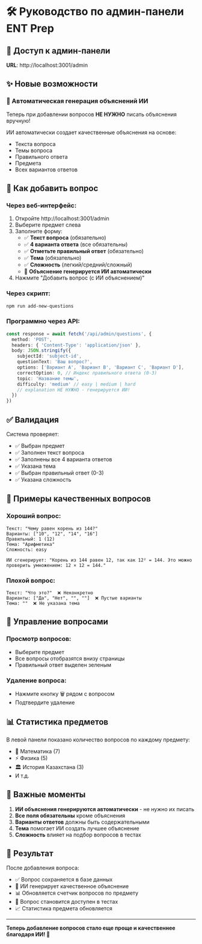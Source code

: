 # 🛠️ Руководство по админ-панели ENT Prep

## 📍 Доступ к админ-панели
**URL**: http://localhost:3001/admin

## ✨ Новые возможности

### 🤖 Автоматическая генерация объяснений ИИ
Теперь при добавлении вопросов **НЕ НУЖНО** писать объяснения вручную! 

ИИ автоматически создает качественные объяснения на основе:
- Текста вопроса
- Темы вопроса  
- Правильного ответа
- Предмета
- Всех вариантов ответов

## 📝 Как добавить вопрос

### Через веб-интерфейс:
1. Откройте http://localhost:3001/admin
2. Выберите предмет слева
3. Заполните форму:
   - ✅ **Текст вопроса** (обязательно)
   - ✅ **4 варианта ответа** (все обязательны)
   - ✅ **Отметьте правильный ответ** (обязательно)
   - ✅ **Тема** (обязательно)
   - ✅ **Сложность** (легкий/средний/сложный)
   - 🤖 **Объяснение генерируется ИИ автоматически**
4. Нажмите "Добавить вопрос (с ИИ объяснением)"

### Через скрипт:
```bash
npm run add-new-questions
```

### Программно через API:
```typescript
const response = await fetch('/api/admin/questions', {
  method: 'POST',
  headers: { 'Content-Type': 'application/json' },
  body: JSON.stringify({
    subjectId: 'subject-id',
    questionText: 'Ваш вопрос?',
    options: ['Вариант A', 'Вариант B', 'Вариант C', 'Вариант D'],
    correctOption: 0, // Индекс правильного ответа (0-3)
    topic: 'Название темы',
    difficulty: 'medium' // easy | medium | hard
    // explanation НЕ НУЖНО - генерируется ИИ!
  })
})
```

## ✅ Валидация

Система проверяет:
- ✅ Выбран предмет
- ✅ Заполнен текст вопроса
- ✅ Заполнены все 4 варианта ответов
- ✅ Указана тема
- ✅ Выбран правильный ответ (0-3)
- ✅ Указана сложность

## 🎯 Примеры качественных вопросов

### Хороший вопрос:
```
Текст: "Чему равен корень из 144?"
Варианты: ["10", "12", "14", "16"]
Правильный: 1 (12)
Тема: "Арифметика"
Сложность: easy

ИИ сгенерирует: "Корень из 144 равен 12, так как 12² = 144. Это можно проверить умножением: 12 × 12 = 144."
```

### Плохой вопрос:
```
Текст: "Что это?"  ❌ Неконкретно
Варианты: ["Да", "Нет", "", ""]  ❌ Пустые варианты
Тема: ""  ❌ Не указана тема
```

## 🔧 Управление вопросами

### Просмотр вопросов:
- Выберите предмет
- Все вопросы отобразятся внизу страницы
- Правильный ответ выделен зеленым

### Удаление вопроса:
- Нажмите кнопку 🗑️ рядом с вопросом
- Подтвердите удаление

## 📊 Статистика предметов

В левой панели показано количество вопросов по каждому предмету:
- 🧮 Математика (7)
- ⚡ Физика (5)  
- 🏛️ История Казахстана (3)
- И т.д.

## 🚨 Важные моменты

1. **ИИ объяснения генерируются автоматически** - не нужно их писать
2. **Все поля обязательны** кроме объяснения
3. **Варианты ответов** должны быть содержательными
4. **Тема** помогает ИИ создать лучшее объяснение
5. **Сложность** влияет на подбор вопросов в тестах

## 🎉 Результат

После добавления вопроса:
- ✅ Вопрос сохраняется в базе данных
- 🤖 ИИ генерирует качественное объяснение
- 📊 Обновляется счетчик вопросов по предмету
- 🎯 Вопрос становится доступен в тестах
- 📈 Статистика предмета обновляется

---

**Теперь добавление вопросов стало еще проще и качественнее благодаря ИИ! 🚀**